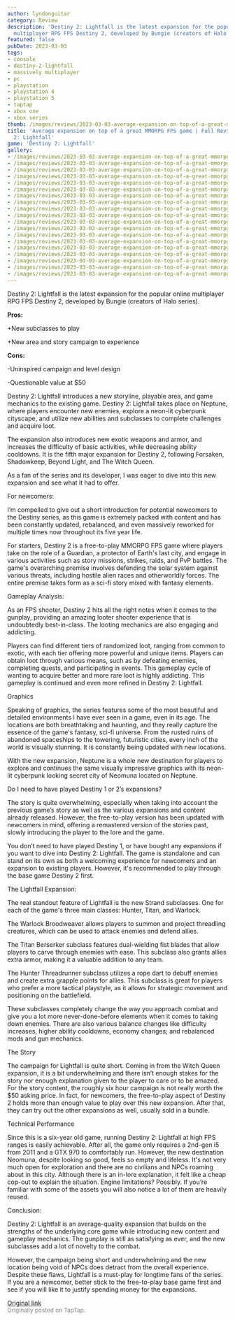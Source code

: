 ```yaml
---
author: lyndonguitar
category: Review
description: 'Destiny 2: Lightfall is the latest expansion for the popular online
  multiplayer RPG FPS Destiny 2, developed by Bungie (creators of Halo series).'
featured: false
pubDate: 2023-03-03
tags:
- console
- destiny-2-lightfall
- massively multiplayer
- pc
- playstation
- playstation 4
- playstation 5
- taptap
- xbox one
- xbox series
thumb: /images/reviews/2023-03-03-average-expansion-on-top-of-a-great-mmorpg-fps-game--full-review---destiny-2-lightfall-0.avif
title: 'Average expansion on top of a great MMORPG FPS game | Full Review - Destiny
  2: Lightfall'
game: 'Destiny 2: Lightfall'
gallery:
- /images/reviews/2023-03-03-average-expansion-on-top-of-a-great-mmorpg-fps-game--full-review---destiny-2-lightfall-0.avif
- /images/reviews/2023-03-03-average-expansion-on-top-of-a-great-mmorpg-fps-game--full-review---destiny-2-lightfall-1.avif
- /images/reviews/2023-03-03-average-expansion-on-top-of-a-great-mmorpg-fps-game--full-review---destiny-2-lightfall-2.avif
- /images/reviews/2023-03-03-average-expansion-on-top-of-a-great-mmorpg-fps-game--full-review---destiny-2-lightfall-3.avif
- /images/reviews/2023-03-03-average-expansion-on-top-of-a-great-mmorpg-fps-game--full-review---destiny-2-lightfall-4.avif
- /images/reviews/2023-03-03-average-expansion-on-top-of-a-great-mmorpg-fps-game--full-review---destiny-2-lightfall-5.avif
- /images/reviews/2023-03-03-average-expansion-on-top-of-a-great-mmorpg-fps-game--full-review---destiny-2-lightfall-6.avif
- /images/reviews/2023-03-03-average-expansion-on-top-of-a-great-mmorpg-fps-game--full-review---destiny-2-lightfall-7.avif
- /images/reviews/2023-03-03-average-expansion-on-top-of-a-great-mmorpg-fps-game--full-review---destiny-2-lightfall-8.avif
- /images/reviews/2023-03-03-average-expansion-on-top-of-a-great-mmorpg-fps-game--full-review---destiny-2-lightfall-9.avif
- /images/reviews/2023-03-03-average-expansion-on-top-of-a-great-mmorpg-fps-game--full-review---destiny-2-lightfall-10.avif
- /images/reviews/2023-03-03-average-expansion-on-top-of-a-great-mmorpg-fps-game--full-review---destiny-2-lightfall-11.avif
- /images/reviews/2023-03-03-average-expansion-on-top-of-a-great-mmorpg-fps-game--full-review---destiny-2-lightfall-12.avif
- /images/reviews/2023-03-03-average-expansion-on-top-of-a-great-mmorpg-fps-game--full-review---destiny-2-lightfall-13.avif
- /images/reviews/2023-03-03-average-expansion-on-top-of-a-great-mmorpg-fps-game--full-review---destiny-2-lightfall-14.avif
- /images/reviews/2023-03-03-average-expansion-on-top-of-a-great-mmorpg-fps-game--full-review---destiny-2-lightfall-15.avif
- /images/reviews/2023-03-03-average-expansion-on-top-of-a-great-mmorpg-fps-game--full-review---destiny-2-lightfall-16.avif
- /images/reviews/2023-03-03-average-expansion-on-top-of-a-great-mmorpg-fps-game--full-review---destiny-2-lightfall-17.avif
- /images/reviews/2023-03-03-average-expansion-on-top-of-a-great-mmorpg-fps-game--full-review---destiny-2-lightfall-18.avif
---
```

Destiny 2: Lightfall is the latest expansion for the popular online multiplayer RPG FPS Destiny 2, developed by Bungie (creators of Halo series).


**Pros:**


+New subclasses to play

+New area and story campaign to experience


**Cons:**


-Uninspired campaign and level design

-Questionable value at $50

Destiny 2: Lightfall introduces a new storyline, playable area, and game mechanics to the existing game. Destiny 2: Lightfall takes place on Neptune, where players encounter new enemies, explore a neon-lit cyberpunk cityscape, and utilize new abilities and subclasses to complete challenges and acquire loot.

The expansion also introduces new exotic weapons and armor, and increases the difficulty of basic activities, while decreasing ability cooldowns. It is the fifth major expansion for Destiny 2, following Forsaken, Shadowkeep, Beyond Light, and The Witch Queen.

As a fan of the series and its developer, I was eager to dive into this new expansion and see what it had to offer.

For newcomers:

I’m compelled to give out a short introduction for potential newcomers to the Destiny series, as this game is extremely packed with content and has been constantly updated, rebalanced, and even massively reworked for multiple times now throughout its five year life.

For starters, Destiny 2 is a free-to-play MMORPG FPS game where players take on the role of a Guardian, a protector of Earth's last city, and engage in various activities such as story missions, strikes, raids, and PvP battles. The game's overarching premise involves defending the solar system against various threats, including hostile alien races and otherworldly forces. The entire premise takes form as a sci-fi story mixed with fantasy elements.

Gameplay Analysis:

As an FPS shooter, Destiny 2 hits all the right notes when it comes to the gunplay, providing an amazing looter shooter experience that is undoubtedly best-in-class. The looting mechanics are also engaging and addicting.

Players can find different tiers of randomized loot, ranging from common to exotic, with each tier offering more powerful and unique items. Players can obtain loot through various means, such as by defeating enemies, completing quests, and participating in events. This gameplay cycle of wanting to acquire better and more rare loot is highly addicting. This gameplay is continued and even more refined in Destiny 2: Lightfall.

Graphics

Speaking of graphics, the series features some of the most beautiful and detailed environments I have ever seen in a game, even in its age. The locations are both breathtaking and haunting, and they really capture the essence of the game's fantasy, sci-fi universe. From the rusted ruins of abandoned spaceships to the towering, futuristic cities, every inch of the world is visually stunning. It is constantly being updated with new locations.

With the new expansion, Neptune is a whole new destination for players to explore and continues the same visually impressive graphics with its neon-lit cyberpunk looking secret city of Neomuna located on Neptune.

Do I need to have played Destiny 1 or 2’s expansions?

The story is quite overwhelming, especially when taking into account the previous game’s story as well as the various expansions and content already released. However, the free-to-play version has been updated with newcomers in mind, offering a remastered version of the stories past, slowly introducing the player to the lore and the game.

You don’t need to have played Destiny 1, or have bought any expansions if you want to dive into Destiny 2: Lightfall. The game is standalone and can stand on its own as both a welcoming experience for newcomers and an expansion to existing players. However, it's recommended to play through the base game Destiny 2 first.

The Lightfall Expansion:

The real standout feature of Lightfall is the new Strand subclasses. One for each of the game's three main classes: Hunter, Titan, and Warlock.

The Warlock Broodweaver allows players to summon and project threadling creatures, which can be used to attack enemies and defend allies.

The Titan Berserker subclass features dual-wielding fist blades that allow players to carve through enemies with ease. This subclass also grants allies extra armor, making it a valuable addition to any team.

The Hunter Threadrunner subclass utilizes a rope dart to debuff enemies and create extra grapple points for allies. This subclass is great for players who prefer a more tactical playstyle, as it allows for strategic movement and positioning on the battlefield.

These subclasses completely change the way you approach combat and give you a lot more never-done-before elements when it comes to taking down enemies.  There are also various balance changes like difficulty increases, higher ability cooldowns, economy changes; and rebalanced mods and gun mechanics.

The Story

The campaign for Lightfall is quite short. Coming in from the Witch Queen expansion, it is a bit underwhelming and there isn’t enough stakes for the story nor enough explanation given to the player to care or to be amazed. For the story content, the roughly six hour campaign is not really worth the $50 asking price. In fact, for newcomers, the free-to-play aspect of Destiny 2 holds more than enough value to play over this new expansion. After that, they can try out the other expansions as well, usually sold in a bundle.

Technical Performance

Since this is a six-year old game, running Destiny 2: Lightfall at high FPS ranges is easily achievable. After all, the game only requires a 2nd-gen i5 from 2011 and a GTX 970 to comfortably run. However, the new destination Neomuna, despite looking so good, feels so empty and lifeless. It's not very much open for exploration and there are no civilians and NPCs roaming about in this city. Although there is an in-lore explanation, it felt like a cheap cop-out to explain the situation. Engine limitations? Possibly. If you’re familiar with some of the assets you will also notice a lot of them are heavily reused.

Conclusion:

Destiny 2: Lightfall is an average-quality expansion that builds on the strengths of the underlying core game while introducing new content and gameplay mechanics. The gunplay is still as satisfying as ever, and the new subclasses add a lot of novelty to the combat.

However, the campaign being short and underwhelming and the new location being void of NPCs does detract from the overall experience. Despite these flaws, Lightfall is a must-play for longtime fans of the series. If you are a newcomer, better stick to the free-to-play base game first and see if you will like it to justify spending money for the expansions.

[Original link](https://www.taptap.io/post/4689787)<br><span style="font-size: 0.95em; color: #888;">Originally posted on TapTap.</span>